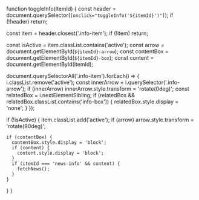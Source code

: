 function toggleInfo(itemId) {
  const header = document.querySelector(`[onclick="toggleInfo('${itemId}')"]`);
  if (!header) return;

  const item = header.closest('.info-item');
  if (!item) return;

  const isActive = item.classList.contains('active');
  const arrow = document.getElementById(`${itemId}-arrow`);
  const contentBox = document.getElementById(`${itemId}-box`);
  const content = document.getElementById(itemId);

  document.querySelectorAll('.info-item').forEach(i => {
    i.classList.remove('active');
    const innerArrow = i.querySelector('.info-arrow');
    if (innerArrow) innerArrow.style.transform = 'rotate(0deg)';
    const relatedBox = i.nextElementSibling;
    if (relatedBox && relatedBox.classList.contains('info-box')) {
      relatedBox.style.display = 'none';
    }
  });

  if (!isActive) {
    item.classList.add('active');
    if (arrow) arrow.style.transform = 'rotate(90deg)';

    if (contentBox) {
      contentBox.style.display = 'block';
      if (content) {
        content.style.display = 'block';
      }
      if (itemId === 'news-info' && content) {
        fetchNews();
      }
    }
  }
}
